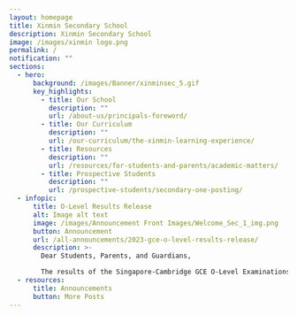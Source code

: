 ```yaml
---
layout: homepage
title: Xinmin Secondary School
description: Xinmin Secondary School
image: /images/xinmin logo.png
permalink: /
notification: ""
sections:
  - hero:
      background: /images/Banner/xinminsec_5.gif
      key_highlights:
        - title: Our School
          description: ""
          url: /about-us/principals-foreword/
        - title: Our Curriculum
          description: ""
          url: /our-curriculum/the-xinmin-learning-experience/
        - title: Resources
          description: ""
          url: /resources/for-students-and-parents/academic-matters/
        - title: Prospective Students
          description: ""
          url: /prospective-students/secondary-one-posting/
  - infopic:
      title: O-Level Results Release
      alt: Image alt text
      image: /images/Announcement Front Images/Welcome_Sec_1_img.png
      button: Announcement
      url: /all-announcements/2023-gce-o-level-results-release/
      description: >-
        Dear Students, Parents, and Guardians,

        The results of the Singapore-Cambridge GCE O-Level Examinations will be released on Thursday, 11 January at 2 pm.
  - resources:
      title: Announcements
      button: More Posts
---
```

